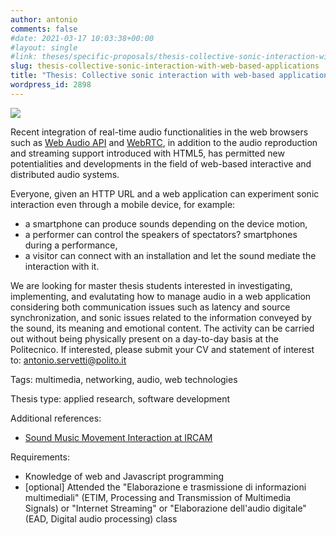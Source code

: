 ```yaml
---
author: antonio
comments: false
#date: 2021-03-17 10:03:38+00:00
#layout: single
#link: theses/specific-proposals/thesis-collective-sonic-interaction-with-web-based-applications/
slug: thesis-collective-sonic-interaction-with-web-based-applications
title: "Thesis: Collective sonic interaction with web-based applications"
wordpress_id: 2898
---
```


![](https://img.freepik.com/free-vector/music-playback-abstract-concept-vector-illustration-music-streaming-internet-technology-recorded-audio-broadcasting-concert-video-playback-tv-application-abstract-metaphor_335657-1376.jpg?size=360&ext=jpg&ga=GA1.2.1200187614.1608681600)

Recent integration of real-time audio functionalities in the web browsers such as [Web Audio API](https://developer.mozilla.org/en-US/docs/Web/API/Web_Audio_API) and [WebRTC](https://en.wikipedia.org/wiki/WebRTC), in addition to the audio reproduction and streaming support introduced with HTML5, has permitted new potentialities and developments in the field of web-based interactive and distributed audio systems.

Everyone, given an HTTP URL and a web application can experiment sonic interaction even through a mobile device, for example:

- a smartphone can produce sounds depending on the device motion,
- a performer can control the speakers of spectators? smartphones during a performance,
- a visitor can connect with an installation and let the sound mediate the interaction with it.

We are looking for master thesis students interested in investigating, implementing, and evalutating how to manage audio in a web application considering both communication issues such as latency and source synchronization, and sonic issues related to the information conveyed by the sound, its meaning and emotional content. The activity can be carried out without being physically present on a day-to-day basis at the Politecnico. If interested, please submit your CV and statement of interest to: antonio.servetti@polito.it

Tags: multimedia, networking, audio, web technologies

Thesis type: applied research, software development

Additional references:

- [Sound Music Movement Interaction at IRCAM](https://www.ircam.fr/recherche/equipes-recherche/ismm)

Requirements:

- Knowledge of web and Javascript programming
- [optional] Attended the "Elaborazione e trasmissione di informazioni multimediali" (ETIM, Processing and Transmission of Multimedia Signals) or "Internet Streaming" or "Elaborazione dell'audio digitale" (EAD, Digital audio processing) class
